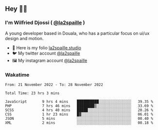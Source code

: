 ## Hey 👋🏾
### I'm Wilfried Djossi ( <a href="https://twitter.com/la2spaille/" target="_blank">@la2spaille</a> )
A young developer based in Douala, who has a particular focus on ui/ux design and motion.

- 🎨 Here is my folio [la2spaille.studio](https://la2spaille.studio/)
- 🐦 My twitter account [@la2spaille](https://twitter.com/la2spaille/)
- 🖼 My instagram account [@la2spaille](https://www.instagram.com/la2spaille/)

### Wakatime
<!--START_SECTION:waka-->

```text
From: 21 November 2022 - To: 28 November 2022

Total Time: 23 hrs 3 mins

JavaScript       9 hrs 4 mins    ██████████░░░░░░░░░░░░░░░   39.35 %
PHP              7 hrs 46 mins   ████████▒░░░░░░░░░░░░░░░░   33.69 %
SCSS             4 hrs 40 mins   █████░░░░░░░░░░░░░░░░░░░░   20.26 %
CSS              1 hr 23 mins    █▓░░░░░░░░░░░░░░░░░░░░░░░   06.01 %
JSON             5 mins          ░░░░░░░░░░░░░░░░░░░░░░░░░   00.40 %
XML              2 mins          ░░░░░░░░░░░░░░░░░░░░░░░░░   00.18 %
```

<!--END_SECTION:waka-->
<!--
**la2spaille/la2spaille** is a ✨ _special_ ✨ repository because its `README.md` (this file) appears on your GitHub profile.

Here are some ideas to get you started:

- 🔭 I’m currently working on ...
- 🌱 I’m currently learning ...
- 👯 I’m looking to collaborate on ...
- 🤔 I’m looking for help with ...
- 💬 Ask me about ...
- 📫 How to reach me: ...
- 😄 Pronouns: ...
- ⚡ Fun fact: ...
-->
